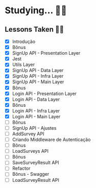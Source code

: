 # Studying... 👨‍💻

## Lessons Taken 👨‍🏫

- [x] Introdução
- [x] Bônus
- [x] SignUp API - Presentation Layer
- [x] Jest
- [x] Utils Layer
- [x] SignUp API - Data Layer
- [x] SignUp API - Infra Layer
- [x] SignUp API - Main Layer
- [x] Bônus
- [x] Login API - Presentation Layer
- [x] Login API - Data Layer
- [x] Bônus
- [x] Login API - Infra Layer
- [x] Login API - Main Layer
- [ ] Bônus
- [ ] SignUp API - Ajustes
- [ ] AddSurvey API
- [ ] Criando Middleware de Autenticação
- [ ] Bônus
- [ ] LoadSurveys API
- [ ] Bônus
- [ ] SaveSurveyResult API
- [ ] Refactor
- [ ] Bônus - Swagger
- [ ] LoadSurveyResult API

